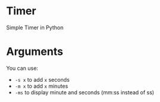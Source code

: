 # Timer

Simple Timer in Python

# Arguments

You can use:
- `-s x` to add `x` seconds
- `-m x` to add `x` minutes
- `-ms` to display minute and seconds (mm:ss instead of ss)
